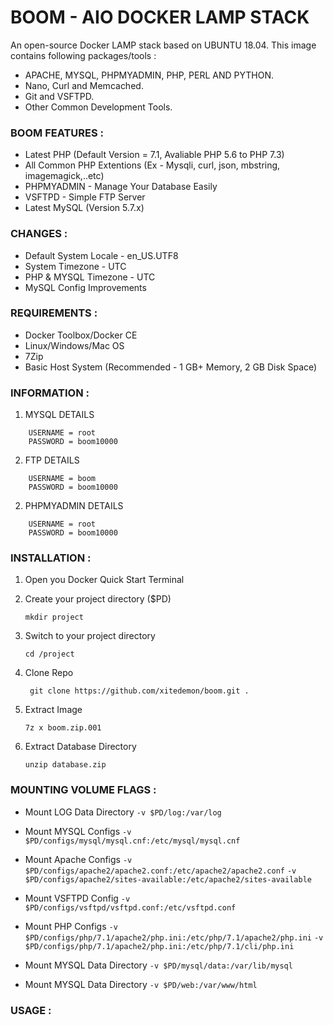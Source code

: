 # BOOM - AIO DOCKER LAMP STACK

An open-source Docker LAMP stack based on UBUNTU 18.04.
This image contains following packages/tools :

- APACHE, MYSQL, PHPMYADMIN, PHP, PERL AND PYTHON.
- Nano, Curl and Memcached.
- Git and VSFTPD.
- Other Common Development Tools.

### BOOM FEATURES :

- Latest PHP (Default Version = 7.1, Avaliable PHP 5.6 to PHP 7.3)
- All Common PHP Extentions (Ex - Mysqli, curl, json, mbstring, imagemagick,..etc)
- PHPMYADMIN - Manage Your Database Easily
- VSFTPD - Simple FTP Server
- Latest MySQL (Version 5.7.x)

### CHANGES :

- Default System Locale - en_US.UTF8
- System Timezone - UTC
- PHP & MYSQL Timezone - UTC
- MySQL Config Improvements

### REQUIREMENTS :
- Docker Toolbox/Docker CE
- Linux/Windows/Mac OS
- 7Zip
- Basic Host System (Recommended - 1 GB+ Memory, 2 GB Disk Space)

### INFORMATION :

1. MYSQL DETAILS
```
    USERNAME = root
    PASSWORD = boom10000
```

2. FTP DETAILS
```
    USERNAME = boom
    PASSWORD = boom10000
```

2. PHPMYADMIN DETAILS
```
    USERNAME = root
    PASSWORD = boom10000
```

### INSTALLATION :

1. Open you Docker Quick Start Terminal

2. Create your project directory ($PD)

     ``` mkdir project ```

3. Switch to your project directory

     ```cd /project```

4. Clone Repo

     ``` git clone https://github.com/xitedemon/boom.git .```

5. Extract Image

     ```7z x boom.zip.001```

5. Extract Database Directory

     ```unzip database.zip```

### MOUNTING VOLUME FLAGS :

- Mount LOG Data Directory
```-v $PD/log:/var/log```

- Mount MYSQL Configs
```-v $PD/configs/mysql/mysql.cnf:/etc/mysql/mysql.cnf```

- Mount Apache Configs
```-v $PD/configs/apache2/apache2.conf:/etc/apache2/apache2.conf```
```-v $PD/configs/apache2/sites-available:/etc/apache2/sites-available```

- Mount VSFTPD Config
```-v $PD/configs/vsftpd/vsftpd.conf:/etc/vsftpd.conf```

- Mount PHP Configs
```-v $PD/configs/php/7.1/apache2/php.ini:/etc/php/7.1/apache2/php.ini```
```-v $PD/configs/php/7.1/apache2/php.ini:/etc/php/7.1/cli/php.ini```

- Mount MYSQL Data Directory
```-v $PD/mysql/data:/var/lib/mysql```

- Mount MYSQL Data Directory
```-v $PD/web:/var/www/html```

### USAGE :








